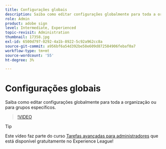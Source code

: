 ```yaml
---
title: Configurações globais
description: Saiba como editar configurações globalmente para toda a organização ou para grupos específicos
role: Admin
product: adobe sign
level: Intermediate, Experienced
topic-revisit: Administration
thumbnail: 17358.jpg
exl-id: 6500d797-0292-4a1b-8922-5c92a962cc8a
source-git-commit: a956bf6a54d392be58e609d872584906febaf0a7
workflow-type: tm+mt
source-wordcount: '55'
ht-degree: 3%

---
```


# Configurações globais

Saiba como editar configurações globalmente para toda a organização ou para grupos específicos.

>[!VIDEO](https://video.tv.adobe.com/v/17358?hidetitle=true)

>[!TIP]
>
>Este vídeo faz parte do curso [Tarefas avançadas para administradores](https://experienceleague.adobe.com/?recommended=Sign-A-1-2020.1) que está disponível gratuitamente no Experience League!

